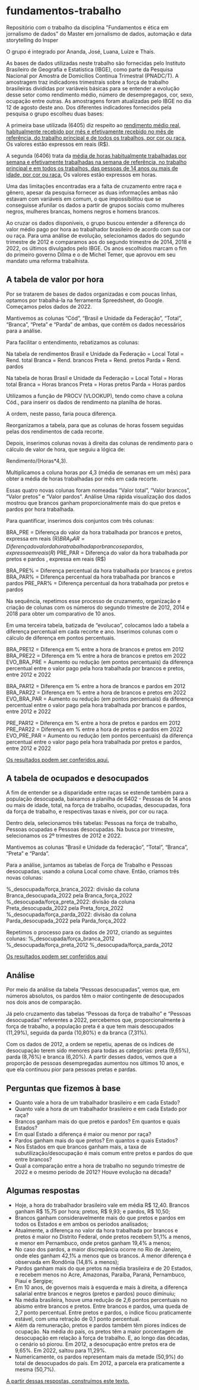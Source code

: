 # fundamentos-trabalho
Repositório com o trabalho da disciplina "Fundamentos e ética em jornalismo de dados" do Master em jornalismo de dados, automação e data storytelling do Insper

O grupo é integrado por Ananda, José, Luana, Luize e Thaís. 

As bases de dados utilizadas neste trabalho são fornecidas pelo Instituto Brasileiro de Geografia e Estatística (IBGE), como parte da Pesquisa Nacional por Amostra de Domicílios Contínua Trimestral (PNADC/T). A amostragem traz indicadores trimestrais sobre a força de trabalho brasileiras divididas por variáveis básicas para se entender a evolução desse setor como rendimento médio, número de desempregagos, cor, sexo, ocupação entre outras. As amostragens foram atualizadas pelo IBGE no dia 12 de agosto deste ano. Dos diferentes indicadores fornecidos pela pesquisa o grupo escolheu duas bases: 

A primeira base utilizada (6405) diz respeito ao [rendimento médio real, habitualmente recebido por mês e efetivamente recebido no mês de referência, do trabalho principal e de todos os trabalhos, por cor ou raça.](https://sidra.ibge.gov.br/tabela/6405) Os valores estão expressos em reais (R$). 

A segunda (6406) trata da [média de horas habitualmente trabalhadas por semana e efetivamente trabalhadas na semana de referência, no trabalho principal e em todos os trabalhos, das pessoas de 14 anos ou mais de idade, por cor ou raça.](https://sidra.ibge.gov.br/tabela/6406) Os valores estão expressos em horas. 

Uma das limitações encontradas era a falta de cruzamento entre raça e gênero, apesar da pesquisa fornecer as duas informações ambas não estavam com variáveis em comum, o que impossibilitou que se conseguisse afunilar os dados a partir de grupos sociais como mulheres negros, mulheres brancas, homens negros e homens brancos. 

Ao cruzar os dados disponíveis, o grupo buscou entender a diferença do valor médio pago por hora ao trabalhador brasileiro de acordo com sua cor ou raça. Para uma análise de evolução, selecionamos dados do segundo trimestre de 2012 e comparamos aos do segundo trimestre de 2014, 2018 e 2022, os últimos divulgados pelo IBGE. Os anos escolhidos marcam o fim do primeiro governo Dilma e o de Michel Temer, que aprovou em seu mandato uma reforma trabalhista.  

## **A tabela de valor por hora**

Por se tratarem de bases de dados organizadas e com poucas linhas, optamos por trabalhá-la na ferramenta Spreedsheet, do Google. Começamos pelos dados de 2022.

Mantivemos as colunas “Cód”, “Brasil e Unidade da Federação”, “Total”, “Branca”, “Preta” e “Parda” de ambas, que contêm os dados necessários para a análise. 

Para facilitar o entendimento, rebatizamos as colunas:

Na tabela de rendimentos
Brasil e Unidade da Federação = Local
Total = Rend. total
Branca = Rend. brancos
Preta = Rend. pretos
Parda = Rend. pardos

Na tabela de horas
Brasil e Unidade da Federação = Local
Total = Horas total
Branca = Horas brancos
Preta = Horas pretos
Parda = Horas pardos

Utilizamos a função de PROCV (VLOOKUP), tendo como chave a coluna Cód., para inserir os dados de rendimento na planilha de horas. 

A ordem, neste passo, faria pouca diferença. 

Reorganizamos a tabela, para que as colunas de horas fossem seguidas pelas dos rendimentos de cada recorte. 

Depois, inserimos colunas novas à direita das colunas de rendimento para o cálculo de valor de hora, que seguiu a lógica de:

Rendimento/(Horas*4,3). 

Multiplicamos a coluna horas por 4,3 (média de semanas em um mês) para obter a média de horas trabalhadas por mês em cada recorte.

Essas quatro novas colunas foram nomeadas “Valor total”, “Valor brancos”, “Valor pretos” e “Valor pardos”.
Análise
Uma rápida visualização dos dados mostrou que brancos ganham proporcionalmente mais do que pretos e pardos por hora trabalhada.

Para quantificar, inserimos dois conjuntos com três colunas:

BRA_PRE = Diferença do valor da hora trabalhada por brancos e pretos, expressa em reais (R$)
BRA_PAR = Diferença do valor da hora trabalhada por brancos e pardos, expressa em reais (R$)
PRE_PAR = Diferença do valor da hora trabalhada por pretos e pardos , expressa em reais (R$)

BRA_PRE% = Diferença percentual da hora trabalhada por brancos e pretos
BRA_PAR% = Diferença percentual da hora trabalhada por brancos e pardos
PRE_PAR% = Diferença percentual da hora trabalhada por pretos e pardos

Na sequência, repetimos esse processo de cruzamento, organização e criação de colunas com os números do segundo trimestre de 2012, 2014 e 2018 para obter um comparativo de 10 anos. 

Em uma terceira tabela, batizada de “evolucao”, colocamos lado a tabela a diferença percentual em cada recorte e ano. Inserimos colunas com o cálculo de diferença em pontos percentuais.

BRA_PRE12 = Diferença em % entre a hora de brancos e pretos em 2012
BRA_PRE22 = Diferença em % entre a hora de brancos e pretos em 2022
EVO_BRA_PRE = Aumento ou redução (em pontos percentuais) da diferença percentual entre o valor pago pela hora trabalhada por brancos e pretos, entre 2012 e 2022

BRA_PAR12 = Diferença em % entre a hora de brancos e pardos em 2012
BRA_PAR22 = Diferença em % entre a hora de brancos e pretos em 2022
EVO_BRA_PAR = Aumento ou redução (em pontos percentuais) da diferença percentual entre o valor pago pela hora trabalhada por brancos e pardos, entre 2012 e 2022

PRE_PAR12 = Diferença em % entre a hora de pretos e pardos em 2012
PRE_PAR22 = Diferença em % entre a hora de pretos e pardos em 2022
EVO_PRE_PAR = Aumento ou redução (em pontos percentuais) da diferença percentual entre o valor pago pela hora trabalhada por pretos e pardos, entre 2012 e 2022

[Os resultados podem ser conferidos aqui.](https://docs.google.com/spreadsheets/d/172SQXJOHbcb5AC1YbBgL5XkgzYH2v94JV8Pp2sCMEu8/edit)

## **A tabela de ocupados e desocupados**

A fim de entender se a disparidade entre raças se estende também para a população desocupada, baixamos a planilha de 6402 - Pessoas de 14 anos ou mais de idade, total, na força de trabalho, ocupadas, desocupadas, fora da força de trabalho, e respectivas taxas e níveis, por cor ou raça.

Dentro dela, selecionamos três tabelas: Pessoas na força de trabalho, Pessoas ocupadas e Pessoas desocupadas. Na busca por trimestre, selecionamos os 2º trimestres de 2012 e 2022. 

Mantivemos as colunas “Brasil e Unidade da federação”, “Total”, “Branca”, “Preta” e “Parda”.

Para a análise, juntamos as tabelas de Força de Trabalho e Pessoas desocupadas, usando a coluna Local como chave. Então, criamos três novas colunas:

%_desocupada/força_branca_2022: divisão da coluna  Branca_desocupada_2022 pela Branca_força_2022
%_desocupada/força_preta_2022: divisão da coluna  Preta_desocupada_2022 pela  Preta_força_2022
%_desocupada/força_parda_2022: divisão da coluna  Parda_desocupada_2022 pela  Parda_força_2022

Repetimos o processo para os dados de 2012, criando as seguintes colunas:
%_desocupada/força_branca_2012
%_desocupada/força_preta_2012
%_desocupada/força_parda_2012


[Os resultados podem ser conferidos aqui](https://docs.google.com/spreadsheets/d/192T5CGUYyXIi3pWtXP7Hy1kE16S_NaS7ifcxSoPpshk/edit#gid=1520158499)

## **Análise**

Por meio da análise da tabela “Pessoas desocupadas”, vemos que, em números absolutos, os pardos têm o maior contingente de desocupados nos dois anos de comparação.

Já pelo cruzamento das tabelas “Pessoas da força de trabalho” e “Pessoas desocupadas” referentes a 2022, percebemos que, proporcionalmente à força de trabalho, a população preta é a que tem mais desocupados (11,29%), seguida da parda (10,80%) e da branca (7,31%).

Com os dados de 2012, a ordem se repetiu, apenas de os índices de desocupação terem sido menores para todas as categorias: preta (9,65%), parda (8,76%) e branca (6,20%). A partir desses dados, vemos que a proporção de pessoas desempregadas aumentou nos últimos 10 anos, e que ela continuou pior para pessoas pretas e pardas.

## **Perguntas que fizemos à base**

* Quanto vale a hora de um trabalhador brasileiro e em cada Estado? 
* Quanto vale a hora de um trabalhador brasileiro e em cada Estado por raça?
* Brancos ganham mais do que pretos e pardos? Em quantos e quais Estados?
* Em qual Estado a diferença é maior ou menor por raça?
* Pardos ganham mais do que pretos? Em quantos e quais Estados?
* Nos Estados em que brancos ganham mais, a taxa de subutilização/desocupação é mais comum entre pretos e pardos do que entre brancos?
* Qual a comparação entre a hora de trabalho no segundo trimestre de 2022 e o mesmo período de 2012? Houve evolução na década?

## **Algumas respostas**

* Hoje, a hora do trabalhador brasileiro vale em média R$ 12,40. Brancos ganham R$ 15,75 por hora; pretos, R$ 9,93; e pardos, R$ 10,50;
* Brancos ganham consideravelmente mais do que pretos e pardos em todos os Estados e em ambos os períodos analisados;
* Atualmente, a diferença no valor da hora trabalhada por brancos e pretos é maior no Distrito Federal, onde pretos recebem 51,1% a menos, e menor em Pernambuco, onde pretos ganham 19,4% a menos;
* No caso dos pardos, a maior discrepância ocorre no Rio de Janeiro, onde eles ganham 42,1% a menos que os brancos. A menor diferença é observada em Rondônia (14,8% a menos);
* Pardos ganham mais do que pretos na média brasileira e de 20 Estados, e recebem menos no Acre, Amazonas, Paraíba, Paraná, Pernambuco, Piauí e Sergipe;
* Em 10 anos, de governos mais à esquerda e mais à direita, a diferença salarial entre brancos e negros (pretos e pardos) pouco diminuiu;
* Na média brasileira, houve uma redução de 2,6 pontos percentuais no abismo entre brancos e pretos. Entre brancos e pardos, uma queda de 2,7 ponto percentual. Entre pretos e pardos, o índice ficou praticamente estável, com uma retração de 0,1 ponto percentual.
* Além da remuneração, pretos e pardos também têm piores índices de ocupação. Na média do país, os pretos têm a maior porcentagem de desocupação em relação à força de trabalho. E, ao longo das décadas, o cenário só piorou. Em 2012, a desocupação entre pretos era de 9,65%. Em 2022, saltou para 11,29%.
* Numericamente, os pardos representam mais da metade (50,9%) do total de desocupados do país. Em 2012, a parcela era praticamente a mesma (50,7%).

[A partir dessas respostas, construímos este texto.](https://medium.com/@grupo1-prov/a-hora-mais-barata-do-mercado-de-trabalho-5453a27c2fb8)



